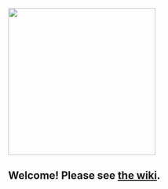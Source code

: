 <img src="https://s32.postimg.org/v11odhzs5/logo.png" width="300">

## Welcome! Please see [the wiki](https://github.com/superFruitPower/peripheral-brain/wiki).
